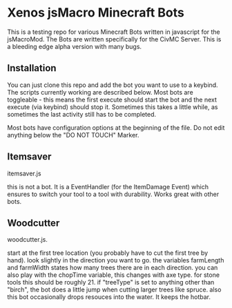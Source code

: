 # Xenos jsMacro Minecraft Bots

This is a testing repo for various Minecraft Bots written in javascript for the jsMacroMod. The Bots are written specifically for the CivMC Server. This is a bleeding edge alpha version with many bugs.

## Installation

You can just clone this repo and add the bot you want to use to a keybind. The scripts currently working are described below.
Most bots are toggleable - this means the first execute should start the bot and the next execute (via keybind) should stop it. Sometimes this takes a little while, as sometimes the last activity still has to be completed.

Most bots have configuration options at the beginning of the file. Do not edit anything below the "DO NOT TOUCH" Marker.

## Itemsaver

itemsaver.js

this is not a bot. It is a EventHandler (for the ItemDamage Event) which ensures to switch your tool to a tool with durability.
Works great with other bots.

## Woodcutter

woodcutter.js.

start at the first tree location (you probably have to cut the first tree by hand).
look slightly in the direction you want to go.
the variables farmLength and farmWidth states how many trees there are in each direction.
you can also play with the chopTime variable, this changes with axe type. for stone tools this should be roughly 21.
if "treeType" is set to anything other than "birch", the bot does a little jump when cutting larger trees like spruce.
also this bot occasionally drops resouces into the water. It keeps the hotbar.
